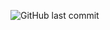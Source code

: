 ![GitHub last commit](https://img.shields.io/github/last-commit/MamadTaheri/neo-bank-hezare-react-v1)
